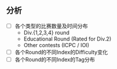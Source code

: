 ## 分析

- [ ] 各个类型的比赛数量及时间分布
  - Div.{1,2,3,4} round
  - Educational Round (Rated for Div.2)
  - Other contests (ICPC / IOI)
- [ ] 各个Round的不同Index的Difficulty变化
- [ ] 各个Round的不同Index的Tag分布